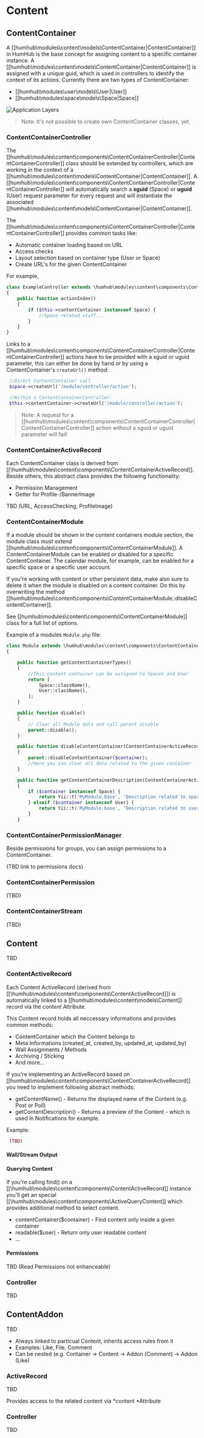 Content
=======

## ContentContainer

A [[humhub\modules\content\models\ContentContainer|ContentContainer]] in HumHub is the base concept for assigning content to a specific container instance.
A [[humhub\modules\content\models\ContentContainer|ContentContainer]] is assigned with a unique guid, which is used in controllers to identify the context of its actions.
Currently there are two types of ContentContainer:
 
- [[humhub\modules\user\models\User|User]]
- [[humhub\modules\space\models\Space|Space]]

![Application Layers](images/contentContainerClassDiag.jpg)

> Note: It's not possible to create own ContentContainer classes, yet.

### ContentContainerController

The [[humhub\modules\content\components\ContentContainerController|ContentContainerController]] class should be extended by controllers, which are working in the context of a [[humhub\modules\content\models\ContentContainer|ContentContainer]].
A [[humhub\modules\content\components\ContentContainerController|ContentContainerController]] will automatically search a **sguid** (Space) or **uguid** (User) request parameter for every request and will instantiate the associated [[humhub\modules\content\models\ContentContainer|ContentContainer]].

The [[humhub\modules\content\components\ContentContainerController|ContentContainerController]] provides common tasks like:

- Automatic container loading based on URL
- Access checks
- Layout selection based on container type (User or Space)
- Create URL's for the given ContentContainer

For example,

```php
class ExampleController extends \humhub\modules\content\components\ContentContainerController
{
    public function actionIndex()
    {
        if ($this->contentContainer instanceof Space) {
            //Space related stuff...
        }
    }
}
```

Links to a [[humhub\modules\content\components\ContentContainerController|ContentContainerController]] actions have to be provided with a sguid or uguid parameter, this can either be done by hand or by using a ContentContainer's `createUrl()` method:

```php
 //Direct ContentContainer call
 $space->createUrl('/module/controller/action');

 //Within a ContentContainerController:
 $this->contentContainer->createUrl('/module/controller/action');
```

> Note: A request for a [[humhub\modules\content\components\ContentContainerController|ContentContainerController]] action without a sguid or uguid parameter will fail!

### ContentContainerActiveRecord

Each ContentContainer class is derived from [[\humhub\modules\content\components\ContentContainerActiveRecord]].
Beside others, this abstract class provides the following functionality:

- Permission Management
- Getter for Profile-/BannerImage

TBD (URL, AccessChecking, ProfileImage)

### ContentContainerModule

If a module should be shown in the content containers module section, the module class must extend [[humhub\modules\content\components\ContentContainerModule]].
A ContentContainerModule can be enabled or disabled for a specific ContentContainer. The calendar module, for example, can be enabled for a specific space or a specific user account.

If you're working with content or other persistent data, make also sure to delete it when the module is disabled on a content container. Do this by overwriting the method [[humhub\modules\content\components\ContentContainerModule::disableContentContainer]].

See [[humhub\modules\content\components\ContentContainerModule]] class for a full list of  options.

Example of a modules `Module.php` file:

```php
class Module extends \humhub\modules\content\components\ContentContainerModule
{

    public function getContentContainerTypes()
    {
        //This content container can be assigned to Spaces and User
        return [
            Space::className(),
            User::className(),
        ];
    }

    public function disable()
    {
        // Clear all Module data and call parent disable
        parent::disable();
    }

    public function disableContentContainer(ContentContainerActiveRecord $container)
    {
        parent::disableContentContainer($container);
        //Here you can clear all data related to the given container
    }

    public function getContentContainerDescription(ContentContainerActiveRecord $container)
    {
        if ($container instanceof Space) {
            return Yii::t('MyModule.base', 'Description related to spaces.');
        } elseif ($container instanceof User) {
            return Yii::t('MyModule.base', 'Description related to user.');
        }
    }
```

### ContentContainerPermissionManager

Beside permissions for groups, you can assign permissions to a ContentContainer.

(TBD link to permissions docs)

### ContentContainerPermission

(TBD)

### ContentContainerStream

(TBD)

## Content

TBD

### ContentActiveRecord

Each Content ActiveRecord (derived from [[\humhub\modules\content\components\ContentActiveRecord]]) is automatically linked to a [[humhub\modules\content\models\Content]] record via the *content* Attribute. 

This Content record holds all neccessary informations and provides common methods:

- ContentContainer which the Content belongs to
- Meta Informations (created_at, created_by, updated_at, updated_by)
- Wall Assignments / Methods
- Archiving / Sticking
- And more...

If you're implementing an ActiveRecord based on [[humhub\modules\content\components\ContentContainerActiveRecord]] you need to implement following abstract methods:

- getContentName() - Returns the displayed name of the Content (e.g. Post or Poll)
- getContentDescription() - Returns a preview of the Content - which is used in Notifications for example.

Example:

```php
 (TBD)

```


#### Wall/Stream Output


#### Querying Content

If you're calling find() on a [[\humhub\modules\content\components\ContentActiveRecord]] instance you'll get an special [[\humhub\modules\content\components\ActiveQueryContent]] which provides additional method to select content.

- contentContainer($container) - Find content only inside a given container
- readable($user) - Return only user readable content
- ...

#### Permissions

TBD (Read Permissions not enhanceable)


### Controller

TBD

## ContentAddon

TBD

- Always linked to particual Content, inherits access rules from it
- Examples: Like, File, Comment
- Can be nested (e.g. Container -> Content -> Addon (Comment) -> Addon (Like)

### ActiveRecord

TBD

Provides access to the related content via *content *Attribute

### Controller

TBD
